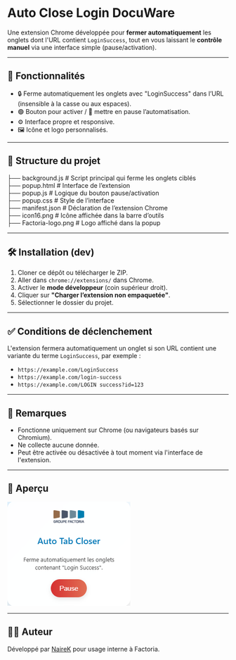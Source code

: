 # Auto Close Login DocuWare

Une extension Chrome développée pour **fermer automatiquement** les onglets dont l'URL contient `LoginSuccess`, tout en vous laissant le **contrôle manuel** via une interface simple (pause/activation).

---

## 🚀 Fonctionnalités

- 🔒 Ferme automatiquement les onglets avec "LoginSuccess" dans l’URL (insensible à la casse ou aux espaces).
- 🟢 Bouton pour activer / 🔴 mettre en pause l’automatisation.
- ⚙️ Interface propre et responsive.
- 🖼️ Icône et logo personnalisés.

---

## 📂 Structure du projet

├── background.js # Script principal qui ferme les onglets ciblés  
├── popup.html # Interface de l’extension  
├── popup.js # Logique du bouton pause/activation  
├── popup.css # Style de l’interface  
├── manifest.json # Déclaration de l’extension Chrome  
├── icon16.png # Icône affichée dans la barre d’outils  
├── Factoria-logo.png # Logo affiché dans la popup  

---

## 🛠️ Installation (dev)

1. Cloner ce dépôt ou télécharger le ZIP.
2. Aller dans `chrome://extensions/` dans Chrome.
3. Activer le **mode développeur** (coin supérieur droit).
4. Cliquer sur **"Charger l’extension non empaquetée"**.
5. Sélectionner le dossier du projet.

---

## ✅ Conditions de déclenchement

L'extension fermera automatiquement un onglet si son URL contient une variante du terme `LoginSuccess`, par exemple :

- `https://example.com/LoginSuccess`
- `https://example.com/login-success`
- `https://example.com/LOGIN success?id=123`

---

## 📌 Remarques

- Fonctionne uniquement sur Chrome (ou navigateurs basés sur Chromium).
- Ne collecte aucune donnée.
- Peut être activée ou désactivée à tout moment via l'interface de l'extension.

---

## 📸 Aperçu

<!-- Ajoute ici un fichier screenshot.png si tu veux une capture d'écran -->
![screenshot](./image.png)

---

## 🧑‍💻 Auteur

Développé par [NaireK](https://github.com/NaireK) pour usage interne à Factoria.